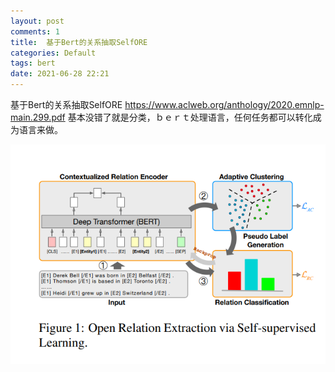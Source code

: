 ```yaml
---
layout: post
comments: 1
title:  基于Bert的关系抽取SelfORE
categories: Default
tags: bert
date: 2021-06-28 22:21
---
```


基于Bert的关系抽取SelfORE
https://www.aclweb.org/anthology/2020.emnlp-main.299.pdf
基本没错了就是分类，ｂｅｒｔ处理语言，任何任务都可以转化成为语言来做。

![](/img/截图_2021-06-28_22-23-27.png)





